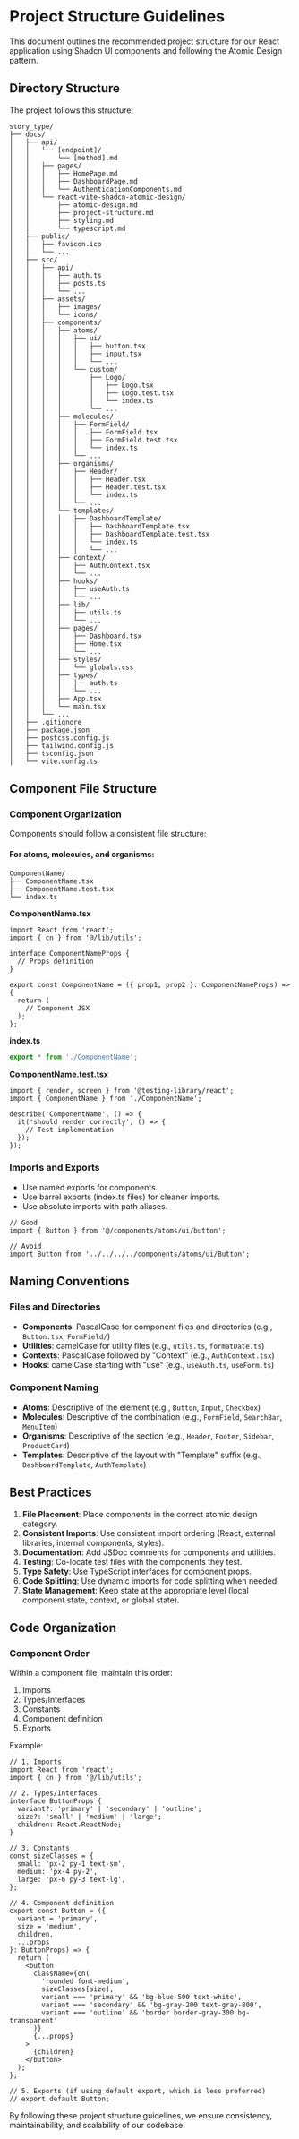 # Project Structure Guidelines

This document outlines the recommended project structure for our React application using Shadcn UI components and following the Atomic Design pattern.

## Directory Structure

The project follows this structure:

```
story_type/
├── docs/
│   ├── api/
│   │   └── [endpoint]/
│   │       └── [method].md
│   │   ├── pages/
│   │   │   ├── HomePage.md
│   │   │   ├── DashboardPage.md
│   │   │   └── AuthenticationComponents.md
│   │   └── react-vite-shadcn-atomic-design/
│   │       ├── atomic-design.md
│   │       ├── project-structure.md
│   │       ├── styling.md
│   │       └── typescript.md
│   ├── public/
│   │   ├── favicon.ico
│   │   └── ...
│   ├── src/
│   │   ├── api/
│   │   │   ├── auth.ts
│   │   │   ├── posts.ts
│   │   │   └── ...
│   │   ├── assets/
│   │   │   ├── images/
│   │   │   └── icons/
│   │   ├── components/
│   │   │   ├── atoms/
│   │   │   │   ├── ui/
│   │   │   │   │   ├── button.tsx
│   │   │   │   │   ├── input.tsx
│   │   │   │   │   └── ...
│   │   │   │   └── custom/
│   │   │   │       ├── Logo/
│   │   │   │       │   ├── Logo.tsx
│   │   │   │       │   ├── Logo.test.tsx
│   │   │   │       │   └── index.ts
│   │   │   │       └── ...
│   │   │   ├── molecules/
│   │   │   │   ├── FormField/
│   │   │   │   │   ├── FormField.tsx
│   │   │   │   │   ├── FormField.test.tsx
│   │   │   │   │   └── index.ts
│   │   │   │   └── ...
│   │   │   ├── organisms/
│   │   │   │   ├── Header/
│   │   │   │   │   ├── Header.tsx
│   │   │   │   │   ├── Header.test.tsx
│   │   │   │   │   └── index.ts
│   │   │   │   └── ...
│   │   │   └── templates/
│   │   │   │   ├── DashboardTemplate/
│   │   │   │   │   ├── DashboardTemplate.tsx
│   │   │   │   │   ├── DashboardTemplate.test.tsx
│   │   │   │   │   └── index.ts
│   │   │   │   │   └── ...
│   │   │   ├── context/
│   │   │   │   ├── AuthContext.tsx
│   │   │   │   └── ...
│   │   │   ├── hooks/
│   │   │   │   ├── useAuth.ts
│   │   │   │   └── ...
│   │   │   ├── lib/
│   │   │   │   ├── utils.ts
│   │   │   │   └── ...
│   │   │   ├── pages/
│   │   │   │   ├── Dashboard.tsx
│   │   │   │   ├── Home.tsx
│   │   │   │   └── ...
│   │   │   ├── styles/
│   │   │   │   └── globals.css
│   │   │   ├── types/
│   │   │   │   ├── auth.ts
│   │   │   │   └── ...
│   │   │   ├── App.tsx
│   │   │   └── main.tsx
│   │   └── ...
│   ├── .gitignore
│   ├── package.json
│   ├── postcss.config.js
│   ├── tailwind.config.js
│   ├── tsconfig.json
│   └── vite.config.ts
```

## Component File Structure

### Component Organization

Components should follow a consistent file structure:

#### For atoms, molecules, and organisms:

```
ComponentName/
├── ComponentName.tsx
├── ComponentName.test.tsx
└── index.ts
```

**ComponentName.tsx**
```tsx
import React from 'react';
import { cn } from '@/lib/utils';

interface ComponentNameProps {
  // Props definition
}

export const ComponentName = ({ prop1, prop2 }: ComponentNameProps) => {
  return (
    // Component JSX
  );
};
```

**index.ts**
```ts
export * from './ComponentName';
```

**ComponentName.test.tsx**
```tsx
import { render, screen } from '@testing-library/react';
import { ComponentName } from './ComponentName';

describe('ComponentName', () => {
  it('should render correctly', () => {
    // Test implementation
  });
});
```

### Imports and Exports

- Use named exports for components.
- Use barrel exports (index.ts files) for cleaner imports.
- Use absolute imports with path aliases.

```tsx
// Good
import { Button } from '@/components/atoms/ui/button';

// Avoid
import Button from '../../../../components/atoms/ui/Button';
```

## Naming Conventions

### Files and Directories

- **Components**: PascalCase for component files and directories (e.g., `Button.tsx`, `FormField/`)
- **Utilities**: camelCase for utility files (e.g., `utils.ts`, `formatDate.ts`)
- **Contexts**: PascalCase followed by "Context" (e.g., `AuthContext.tsx`)
- **Hooks**: camelCase starting with "use" (e.g., `useAuth.ts`, `useForm.ts`)

### Component Naming

- **Atoms**: Descriptive of the element (e.g., `Button`, `Input`, `Checkbox`)
- **Molecules**: Descriptive of the combination (e.g., `FormField`, `SearchBar`, `MenuItem`)
- **Organisms**: Descriptive of the section (e.g., `Header`, `Footer`, `Sidebar`, `ProductCard`)
- **Templates**: Descriptive of the layout with "Template" suffix (e.g., `DashboardTemplate`, `AuthTemplate`)

## Best Practices

1. **File Placement**: Place components in the correct atomic design category.
2. **Consistent Imports**: Use consistent import ordering (React, external libraries, internal components, styles).
3. **Documentation**: Add JSDoc comments for components and utilities.
4. **Testing**: Co-locate test files with the components they test.
5. **Type Safety**: Use TypeScript interfaces for component props.
6. **Code Splitting**: Use dynamic imports for code splitting when needed.
7. **State Management**: Keep state at the appropriate level (local component state, context, or global state).

## Code Organization

### Component Order

Within a component file, maintain this order:

1. Imports
2. Types/Interfaces
3. Constants
4. Component definition
5. Exports

Example:

```tsx
// 1. Imports
import React from 'react';
import { cn } from '@/lib/utils';

// 2. Types/Interfaces
interface ButtonProps {
  variant?: 'primary' | 'secondary' | 'outline';
  size?: 'small' | 'medium' | 'large';
  children: React.ReactNode;
}

// 3. Constants
const sizeClasses = {
  small: 'px-2 py-1 text-sm',
  medium: 'px-4 py-2',
  large: 'px-6 py-3 text-lg',
};

// 4. Component definition
export const Button = ({ 
  variant = 'primary',
  size = 'medium',
  children,
  ...props
}: ButtonProps) => {
  return (
    <button
      className={cn(
        'rounded font-medium',
        sizeClasses[size],
        variant === 'primary' && 'bg-blue-500 text-white',
        variant === 'secondary' && 'bg-gray-200 text-gray-800',
        variant === 'outline' && 'border border-gray-300 bg-transparent'
      )}
      {...props}
    >
      {children}
    </button>
  );
};

// 5. Exports (if using default export, which is less preferred)
// export default Button;
```

By following these project structure guidelines, we ensure consistency, maintainability, and scalability of our codebase. 